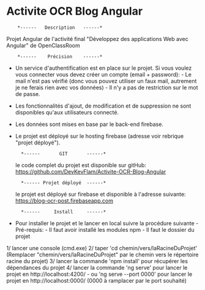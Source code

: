 # Activite OCR Blog Angular  
                              

        *------   Description   ------*

Projet Angular de l'activité final "Développez des applications Web avec Angular" de OpenClassRoom


        *------    Précision    ------*

- Un service d'authentification est en place sur le projet. Si vous voulez vous connecter vous devez créer un compte (email + password):
        - Le mail n'est pas vérifié (donc vous pouvez utiliser un faux mail, autrement je ne ferais rien avec vos données)
        - Il n'y a pas de restriction sur le mot de passe.
        
- Les fonctionnalités d'ajout, de modification et de suppression ne sont disponibles qu'aux utilisateurs connecté.

- Les données sont mises en base par le back-end firebase.

- Le projet est déployé sur le hosting firebase (adresse voir rebrique "projet déployé").

        *------       GIT       ------*
        
    le code complet du projet est disponible sur gitHub: 
https://github.com/DevKevFlam/Activite-OCR-Blog-Angular

        *------ Projet déployé  ------*
        
    le projet est déployé sur firebase et disponible à l'adresse suivante: 
https://blog-ocr-post.firebaseapp.com

        *------     Install     ------*
        
- Pour installer le projet et le lancer en local suivre la procédure suivante
        - Pré-requis: 
            - Il faut avoir installé les modules npm
            - Il faut le dossier du projet
        
1/ lancer une console (cmd.exe)
2/ taper 'cd chemin/vers/laRacineDuProjet' (Remplacer "chemin/vers/laRacineDuProjet" par le chemin vers le répertoire racine du projet)
3/ lancer la commande 'npm install' pour récupérer les dépendances du projet
4/ lancer la commande 'ng serve' pour lancer le projet en http://localhost:4200/
                -  ou 'ng serve --port 0000' pour lancer le projet en http://localhost:0000/ (0000 à ramplacer par le port souhaité)

